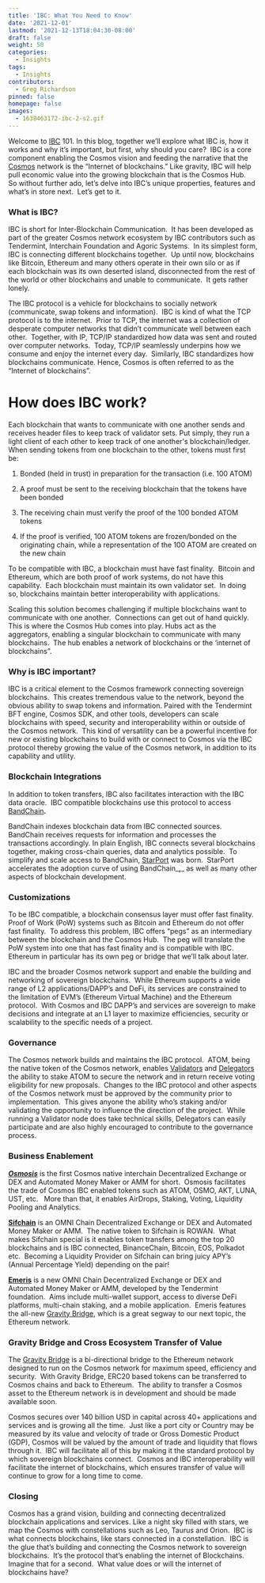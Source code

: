 ```yaml
---
title: 'IBC: What You Need to Know'
date: '2021-12-01'
lastmod: '2021-12-13T18:04:30-08:00'
draft: false
weight: 50
categories:
  - Insights
tags:
  - Insights
contributors:
  - Greg Richardson
pinned: false
homepage: false
images:
  - 1638463172-ibc-2-s2.gif
---
```

Welcome to [IBC](https://ibcprotocol.org/) 101. In this blog, together we’ll explore what IBC is, how it works and why it’s important, but first, why should you care?  IBC is a core component enabling the Cosmos vision and feeding the narrative that the [Cosmos](https://v1.cosmos.network/intro) network is the “Internet of blockchains.” Like gravity, IBC will help pull economic value into the growing blockchain that is the Cosmos Hub.  So without further ado, let’s delve into IBC’s unique properties, features and what’s in store next.  Let’s get to it.

### What is IBC?

IBC is short for Inter-Blockchain Communication.  It has been developed as part of the greater Cosmos network ecosystem by IBC contributors such as Tendermint, Interchain Foundation and Agoric Systems.  In its simplest form, IBC is connecting different blockchains together.  Up until now, blockchains like Bitcoin, Ethereum and many others operate in their own silo or as if each blockchain was its own deserted island, disconnected from the rest of the world or other blockchains and unable to communicate.  It gets rather lonely. 

The IBC protocol is a vehicle for blockchains to socially network (communicate, swap tokens and information).  IBC is kind of what the TCP protocol is to the internet.  Prior to TCP, the internet was a collection of desperate computer networks that didn’t communicate well between each other.  Together, with IP, TCP/IP standardized how data was sent and routed over computer networks.  Today, TCP/IP seamlessly underpins how we consume and enjoy the internet every day.  Similarly, IBC standardizes how blockchains communicate. Hence, Cosmos is often referred to as the “Internet of blockchains”.

How does IBC work?
==================

Each blockchain that wants to communicate with one another sends and receives header files to keep track of validator sets. Put simply, they run a light client of each other to keep track of one another's blockchain/ledger.  When sending tokens from one blockchain to the other, tokens must first be:

1.  Bonded (held in trust) in preparation for the transaction (i.e. 100 ATOM)
    
2.  A proof must be sent to the receiving blockchain that the tokens have been bonded 
    
3.  The receiving chain must verify the proof of the 100 bonded ATOM tokens
    
4.  If the proof is verified, 100 ATOM tokens are frozen/bonded on the originating chain, while a representation of the 100 ATOM are created on the new chain
    

To be compatible with IBC, a blockchain must have fast finality.  Bitcoin and Ethereum, which are both proof of work systems, do not have this capability.  Each blockchain must maintain its own validator set.  In doing so, blockchains maintain better interoperability with applications.

Scaling this solution becomes challenging if multiple blockchains want to communicate with one another.  Connections can get out of hand quickly.  This is where the Cosmos Hub comes into play. Hubs act as the aggregators, enabling a singular blockchain to communicate with many blockchains.  The hub enables a network of blockchains or the ‘internet of blockchains”.

### Why is IBC important?

IBC is a critical element to the Cosmos framework connecting sovereign blockchains.  This creates tremendous value to the network, beyond the obvious ability to swap tokens and information. Paired with the Tendermint BFT engine, Cosmos SDK, and other tools, developers can scale blockchains with speed, security and interoperability within or outside of the Cosmos network.  This kind of versatility can be a powerful incentive for new or existing blockchains to build with or connect to Cosmos via the IBC protocol thereby growing the value of the Cosmos network, in addition to its capability and utility.

### Blockchain Integrations

In addition to token transfers, IBC also facilitates interaction with the IBC data oracle.  IBC compatible blockchains use this protocol to access [BandChain](https://docs.bandchain.org/whitepaper/cosmos-IBC.html)_**.**_ 

BandChain indexes blockchain data from IBC connected sources.  BandChain receives requests for information and processes the transactions accordingly. In plain English, IBC connects several blockchains together, making cross-chain queries, data and analytics possible.  To simplify and scale access to BandChain, [StarPort](https://starport.com/) was born.  StarPort accelerates the adoption curve of using BandChain_**,**_ as well as many other aspects of blockchain development.

### Customizations

To be IBC compatible, a blockchain consensus layer must offer fast finality.  Proof of Work (PoW) systems such as Bitcoin and Ethereum do not offer fast finality.  To address this problem, IBC offers “pegs” as an intermediary between the blockchain and the Cosmos Hub.  The peg will translate the PoW system into one that has fast finality and is compatible with IBC.  Ethereum in particular has its own peg or bridge that we’ll talk about later.

IBC and the broader Cosmos network support and enable the building and networking of sovereign blockchains.  While Ethereum supports a wide range of L2 applications/DAPP’s and DeFi, its services are constrained to the limitation of EVM’s (Ethereum Virtual Machine) and the Ethereum protocol.  With Cosmos and IBC DAPP’s and services are sovereign to make decisions and integrate at an L1 layer to maximize efficiencies, security or scalability to the specific needs of a project.  

### Governance

The Cosmos network builds and maintains the IBC protocol.  ATOM, being the native token of the Cosmos network, enables [Validators](https://hub.cosmos.network/main/validators/validator-faq.html#what-is-a-validator) and [Delegators](https://hub.cosmos.network/main/validators/validator-faq.html#what-is-a-delegator) the ability to stake ATOM to secure the network and in return receive voting eligibility for new proposals.  Changes to the IBC protocol and other aspects of the Cosmos network must be approved by the community prior to implementation.  This gives anyone the ability who’s staking and/or validating the opportunity to influence the direction of the project.  While running a Validator node does take technical skills, Delegators can easily participate and are also highly encouraged to contribute to the governance process.

### Business Enablement

[_**Osmosis**_](https://app.osmosis.zone/) is the first Cosmos native interchain Decentralized Exchange or DEX and Automated Money Maker or AMM for short.  Osmosis facilitates the trade of Cosmos IBC enabled tokens such as ATOM, OSMO, AKT, LUNA, UST, etc.   More than that, it enables AirDrops, Staking, Voting, Liquidity Pooling and Analytics.

[**Sifchain**](https://sifchain.finance/) is an OMNI Chain Decentralized Exchange or DEX and Automated Money Maker or AMM.  The native token to Sifchain is ROWAN.  What makes Sifchain special is it enables token transfers among the top 20 blockchains and is IBC connected, BinanceChain, Bitcoin, EOS, Polkadot etc.  Becoming a Liquidity Provider on Sifchain can bring juicy APY’s (Annual Percentage Yield) depending on the pair!

[**Emeris**](https://emeris.com/) is a new OMNI Chain Decentralized Exchange or DEX and Automated Money Maker or AMM, developed by the Tendermint foundation.  Aims include multi-wallet support, access to diverse DeFi platforms, multi-chain staking, and a mobile application.  Emeris features the all-new [Gravity Bridge](https://github.com/cosmos/gravity-bridge#:~:text=Gravity%20bridge%20is%20Cosmos,chain%20and%20back%20to%20Ethereum.), which is a great segway to our next topic, the Ethereum network.

### Gravity Bridge and Cross Ecosystem Transfer of Value

The [Gravity Bridge](https://github.com/cosmos/gravity-bridge#:~:text=Gravity%20bridge%20is%20Cosmos,chain%20and%20back%20to%20Ethereum.) is a bi-directional bridge to the Ethereum network designed to run on the Cosmos network for maximum speed, efficiency and security.  With Gravity Bridge, ERC20 based tokens can be transferred to Cosmos chains and back to Ethereum.  The ability to transfer a Cosmos asset to the Ethereum network is in development and should be made available soon. 

Cosmos secures over 140 billion USD in capital across 40+ applications and services and is growing all the time.  Just like a port city or Country may be measured by its value and velocity of trade or Gross Domestic Product (GDP), Cosmos will be valued by the amount of trade and liquidity that flows through it.  IBC will facilitate all of this by making it the standard protocol by which sovereign blockchains connect.  Cosmos and IBC interoperability will facilitate the internet of blockchains, which ensures transfer of value will continue to grow for a long time to come.

### Closing

Cosmos has a grand vision, building and connecting decentralized blockchain applications and services. Like a night sky filled with stars, we map the Cosmos with constellations such as Leo, Taurus and Orion.  IBC is what connects blockchains, like stars connected in a constellation.  IBC is the glue that’s building and connecting the Cosmos network to sovereign blockchains.  It’s the protocol that’s enabling the internet of Blockchains.  Imagine that for a second.  What value does or will the internet of blockchains have?